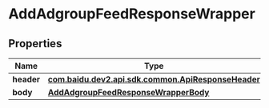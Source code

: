 

# AddAdgroupFeedResponseWrapper


## Properties

Name | Type | Description | Notes
------------ | ------------- | ------------- | -------------
**header** | [**com.baidu.dev2.api.sdk.common.ApiResponseHeader**](com.baidu.dev2.api.sdk.common.ApiResponseHeader.md) |  |  [optional]
**body** | [**AddAdgroupFeedResponseWrapperBody**](AddAdgroupFeedResponseWrapperBody.md) |  |  [optional]



